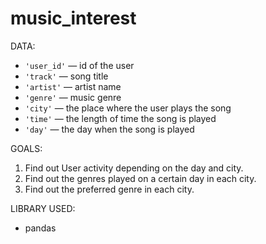 # music_interest

DATA:
  - `'user_id'` — id of the user
  - `'track'` — song title
  - `'artist'` — artist name
  - `'genre'` — music genre
  - `'city'` — the place where the user plays the song
  - `'time'` — the length of time the song is played
  - `'day'` — the day when the song is played

GOALS:
  1. Find out User activity depending on the day and city.
  2. Find out the genres played on a certain day in each city.
  3. Find out the preferred genre in each city.

LIBRARY USED:
  - pandas
